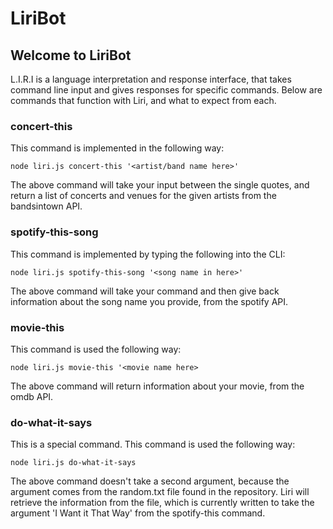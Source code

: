 # LiriBot

## Welcome to LiriBot

L.I.R.I is a language interpretation and response interface, that takes command line input and gives responses for specific commands. Below are commands that function with Liri, and what to expect from each.

### concert-this

This command is implemented in the following way:

`node liri.js concert-this '<artist/band name here>'`

The above command will take your input between the single quotes, and return a list of concerts and venues for the given artists from the bandsintown API.

### spotify-this-song

This command is implemented by typing the following into the CLI:

`node liri.js spotify-this-song '<song name in here>'`

The above command will take your command and then give back information about the song name you provide, from the spotify API.

### movie-this

This command is used the following way:

`node liri.js movie-this '<movie name here>`

The above command will return information about your movie, from the omdb API.

### do-what-it-says

This is a special command. This command is used the following way:

`node liri.js do-what-it-says`

The above command doesn't take a second argument, because the argument comes from the random.txt file found in the repository. Liri will retrieve the information from the file, which is currently written to take the argument 'I Want it That Way' from the spotify-this command.
